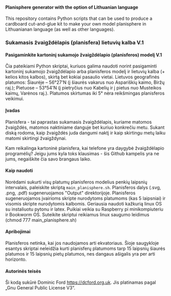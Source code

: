 #### Planisphere generator with the option of Lithuanian language

This repository contains Python scripts that can be used to produce a cardboard cut-and-glue kit to make your own model planisphere in Lithuanianan language (as well as other languages).

### Sukamasis žvaigždėlapis (planisfera) lietuvių kalba V.1

#### Pasigaminkite kartoninį sukamojo žvaigždėlapio (planisferos) modelį V.1

Čia pateikiami Python skriptai, kuriuos galima naudoti norint pasigaminti kartoninį sukamojo žvaigždėlapio arba planisferos modelį ir lietuvių kalba (+ kelios kitos kalbos), skirtą bet kokiai pasaulio vietai. Lietuvos geografinės platumos: Šiaurėje – 56°27'N (į šiaurės vakarus nuo Aspariškių kaimo, Biržų raj.); Pietuose – 53°54'N (į pietryčius nuo Kabelių ir į pietus nuo Musteikos kaimų, Varėnos raj.). Platumos skirtumas iki 5° nėra reikšmingas planisferos veikimui.

#### Įvadas

Planisfera - tai paprastas sukamasis žvaigždėlapis, kuriame matomos žvaigždės, matomos naktiniame danguje bet kuriuo konkrečiu metu. Sukant diską rodoma, kaip žvaigždės juda dangumi naktį ir kaip skirtingu metų laiku matomi skirtingi žvaigždynai. 

Kam reikalinga kartoninė planisfera, kai telefone yra daygybė žvaigždėlapio programėlių? Jeigu jums kyla toks klausimas - šis Github kampelis yra ne jums, negaiškite čia savo brangaus laiko.

#### Kaip naudoti

Norėdami sukurti visų platumų planisferos modelius penkių laipsnių intervalais, paleiskite skriptą `main_planisphere.sh`. Planisferos dalys (.svg, .png, .pdf) sugeneruojamos "Output" direktorijoje. Planisferos sugeneruojamos įvairioms skripte nurodytoms platumoms (kas 5 laipsniai) ir visomis skripte nurodytomis kalbomis. Geriausia naudoti kažkurią linux OS su instaliuotu pytonu ir latex. Puikiai veikia su Raspberry pi minikompiuteriu ir Bookworm OS. Suteikite skriptui reikiamus linux saugumo leidimus (chmod 777 main_planisphere.sh)

#### Apribojimai

Planisferos netinka, kai jos naudojamos arti ekvatoriaus. Šioje saugykloje esantys skriptai neleidžia kurti planisferų platumoms tarp 15 laipsnių šiaurės platumos ir 15 laipsnių pietų platumos, nes dangaus ašigalis yra per arti horizonto.

#### Autorinės teisės

Ši kodą sukūrė Dominic Ford <https://dcford.org.uk>. Jis platinamas pagal „Gnu General Public License V3“.

